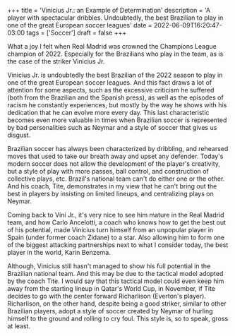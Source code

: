 +++
title = 'Vinicius Jr.: an Example of Determination'
description = 'A player with spectacular dribbles. Undoubtedly, the best Brazilian to play in one of the great European soccer leagues'
date = 2022-06-09T16:20:47-03:00
tags = ['Soccer']
draft = false
+++

What a joy I felt when Real Madrid was crowned the Champions League champion of 2022. Especially for the Brazilians who play in the team, as is the case of the striker Vinicius Jr.

Vinicius Jr. is undoubtedly the best Brazilian of the 2022 season to play in one of the great European soccer leagues. And this fact draws a lot of attention for some aspects, such as the excessive criticism he suffered (both from the Brazilian and the Spanish press), as well as the episodes of racism he constantly experiences, but mostly by the way he shows with his dedication that he can evolve more every day. This last characteristic becomes even more valuable in times when Brazilian soccer is represented by bad personalities such as Neymar and a style of soccer that gives us disgust.

Brazilian soccer has always been characterized by dribbling, and rehearsed moves that used to take our breath away and upset any defender. Today's modern soccer does not allow the development of the player's creativity, but a style of play with more passes, ball control, and construction of collective plays, etc. Brazil's national team can't do either one or the other. And his coach, Tite, demonstrates in my view that he can't bring out the best in players by insisting on limited lineups, and centralizing plays on Neymar.

Coming back to Vini Jr., it's very nice to see him mature in the Real Madrid team, and how Carlo Ancelotti, a coach who knows how to get the best out of his potential, made Vinicius turn himself from an unpopular player in Spain (under former coach Zidane) to a star. Also allowing him to form one of the biggest attacking partnerships next to what I consider today, the best player in the world, Karin Benzema.

Although, Vinicius still hasn't managed to show his full potential in the Brazilian national team. And this may be due to the tactical model adopted by the coach Tite. I would say that this tactical model could even keep him away from the starting lineup in Qatar's World Cup, in November, if Tite decides to go with the center forward Richarlison (Everton's player). Richarlison, on the other hand, despite being a good striker, similar to other Brazilian players, adopt a style of soccer created by Neymar of hurling himself to the ground and rolling to cry foul. This style is, so to speak, gross at least.